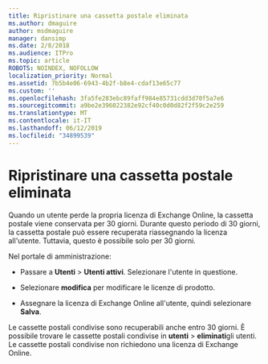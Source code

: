 ```yaml
---
title: Ripristinare una cassetta postale eliminata
ms.author: dmaguire
author: msdmaguire
manager: dansimp
ms.date: 2/8/2018
ms.audience: ITPro
ms.topic: article
ROBOTS: NOINDEX, NOFOLLOW
localization_priority: Normal
ms.assetid: 7b5b4e06-6943-4b2f-b8e4-cdaf13e65c77
ms.custom: ''
ms.openlocfilehash: 3fa5fe283ebc89faff984e85731cdd3d70f5a7e6
ms.sourcegitcommit: a9be2e396022382e92cf40c0d0d82f2f59c2e259
ms.translationtype: MT
ms.contentlocale: it-IT
ms.lasthandoff: 06/12/2019
ms.locfileid: "34899539"
---
```

# <a name="restore-a-deleted-mailbox"></a>Ripristinare una cassetta postale eliminata

Quando un utente perde la propria licenza di Exchange Online, la cassetta postale viene conservata per 30 giorni. Durante questo periodo di 30 giorni, la cassetta postale può essere recuperata riassegnando la licenza all'utente. Tuttavia, questo è possibile solo per 30 giorni.
  
Nel portale di amministrazione:
  
- Passare a **Utenti** \> **Utenti attivi**. Selezionare l'utente in questione.

- Selezionare **modifica** per modificare le licenze di prodotto.

- Assegnare la licenza di Exchange Online all'utente, quindi selezionare **Salva**.

Le cassette postali condivise sono recuperabili anche entro 30 giorni. È possibile trovare le cassette postali condivise in **utenti** \> **eliminati**gli utenti. Le cassette postali condivise non richiedono una licenza di Exchange Online.
  